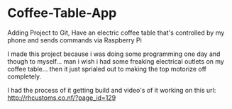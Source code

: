 # Coffee-Table-App
Adding Project to Git, Have an electric coffee table that's controlled by my phone and sends commands via Raspberry Pi

I made this project because i was doing some programming one day and though to myself... man i wish i had some freaking electrical outlets
on my coffee table... then it just sprialed out to making the top motorize off completely.

I had the process of it getting build and video's of it working on this url: http://rhcustoms.co.nf/?page_id=129
